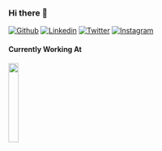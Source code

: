 ### Hi there 👋

[![Github](https://img.shields.io/badge/-Github-24292e?style=flat&logo=Github&logoColor=white)](https://github.com/nivek)
[![Linkedin](https://img.shields.io/badge/-LinkedIn-blue?style=flat&logo=Linkedin&logoColor=white)](https://www.linkedin.com/in/kevintcruz/)
[![Twitter](https://img.shields.io/badge/-Twitter-blue?style=flat&logo=Twitter&logoColor=white)](https://www.twitter.com/deusmode)
[![Instagram](https://img.shields.io/badge/-Instagram-c13584?style=flat&labelColor=c13584&logo=instagram&logoColor=white)](https://www.instagram.com/kevincruzin/)


#### Currently Working At
<img width="20%" src="https://www.vectorlogo.zone/logos/ebay/ebay-ar21.svg">
<!--
**nivek/nivek** is a ✨ _special_ ✨ repository because its `README.md` (this file) appears on your GitHub profile.

Here are some ideas to get you started:

- 🔭 I’m currently working on ...
- 🌱 I’m currently learning ...
- 👯 I’m looking to collaborate on ...
- 🤔 I’m looking for help with ...
- 💬 Ask me about ...
- 📫 How to reach me: ...
- 😄 Pronouns: ...
- ⚡ Fun fact: ...
-->
